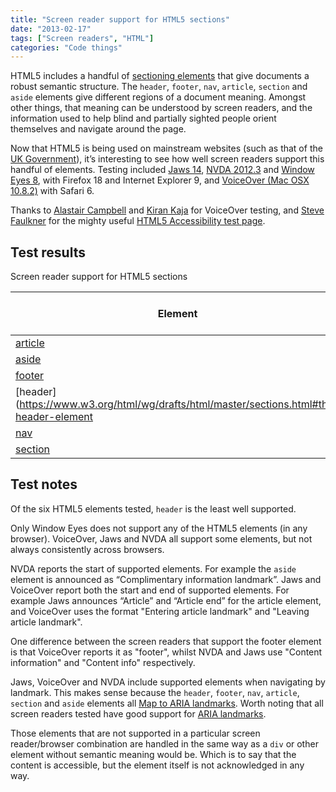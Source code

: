 ```yaml
---
title: "Screen reader support for HTML5 sections"
date: "2013-02-17"
tags: ["Screen readers", "HTML"]
categories: "Code things"
---
```


HTML5 includes a handful of [sectioning elements](https://www.w3.org/TR/2011/WD-html5-20110525/sections.html) that give documents a robust semantic structure. The `header`, `footer`, `nav`, `article`, `section` and `aside` elements give different regions of a document meaning. Amongst other things, that meaning can be understood by screen readers, and the information used to help blind and partially sighted people orient themselves and navigate around the page.

Now that HTML5 is being used on mainstream websites (such as that of the [UK Government](https://www.gov.uk)), it’s interesting to see how well screen readers support this handful of elements. Testing included [Jaws 14](https://www.freedomscientific.com), [NVDA 2012.3](https://www.nvda-project.org/) and [Window Eyes 8](https://www.gwmicro.com), with Firefox 18 and Internet Explorer 9, and [VoiceOver (Mac OSX 10.8.2)](https://www.apple.com/accessibility/voiceover/) with Safari 6.

Thanks to [Alastair Campbell](https://www.twitter.com/alastc) and [Kiran Kaja](https://www.twitter.com/kirankaja12) for VoiceOver testing, and [Steve Faulkner](https://www.twitter.com/stevefaulkner) for the mighty useful [HTML5 Accessibility test page](https://www.html5accessibility.com/html5elements/).

## Test results

Screen reader support for HTML5 sections

| Element | Jaws 14/FF 18 | Jaws 14/IE 9 | NVDA 2012.3/FF 18 | NVDA 2012.3/IE 9 | VoiceOver/Safari 6 | Window Eyes 8/FF 18 | Window Eyes 8/IE 9 |
| --- | -- | -- | -- | -- | -- | -- | --- |
| [article](https://www.w3.org/html/wg/drafts/html/master/sections.html#the-article-element) | Yes | Yes | No | No | No | No | No |
| [aside](https://www.w3.org/html/wg/drafts/html/master/sections.html#the-aside-element) | Yes | Yes | Yes | No | Yes | No | No |
| [footer](https://www.w3.org/html/wg/drafts/html/master/sections.html#the-footer-element) | Yes | No | Yes | No | Yes | No | No |
| [header](https://www.w3.org/html/wg/drafts/html/master/sections.html#the-header-element | No | No | No | No | Yes | No | No |
| [nav](https://www.w3.org/html/wg/drafts/html/master/sections.html#the-nav-element) | Yes | Yes | No | No | Yes | No | No |
| [section](https://www.w3.org/html/wg/drafts/html/master/sections.html#the-section-element) | Yes | Yes | No | No | No | No | No |

## Test notes

Of the six HTML5 elements tested, `header` is the least well supported.

Only Window Eyes does not support any of the HTML5 elements (in any browser). VoiceOver, Jaws and NVDA all support some elements, but not always consistently across browsers.

NVDA reports the start of supported elements. For example the `aside` element is announced as “Complimentary information landmark”. Jaws and VoiceOver report both the start and end of supported elements. For example Jaws announces “Article” and “Article end” for the article element, and VoiceOver uses the format "Entering article landmark" and "Leaving article landmark".

One difference between the screen readers that support the footer element is that VoiceOver reports it as "footer", whilst NVDA and Jaws use "Content information" and "Content info" respectively.

Jaws, VoiceOver and NVDA include supported elements when navigating by landmark. This makes sense because the `header`, `footer`, `nav`, `article`, `section` and `aside` elements all [Map to ARIA landmarks](https://www.flickr.com/photos/odmag/8467120722/). Worth noting that all screen readers tested have good support for [ARIA landmarks](https://www.paciellogroup.com/blog/2013/02/using-wai-aria-landmarks-2013/).

Those elements that are not supported in a particular screen reader/browser combination are handled in the same way as a `div` or other element without semantic meaning would be. Which is to say that the content is accessible, but the element itself is not acknowledged in any way.
